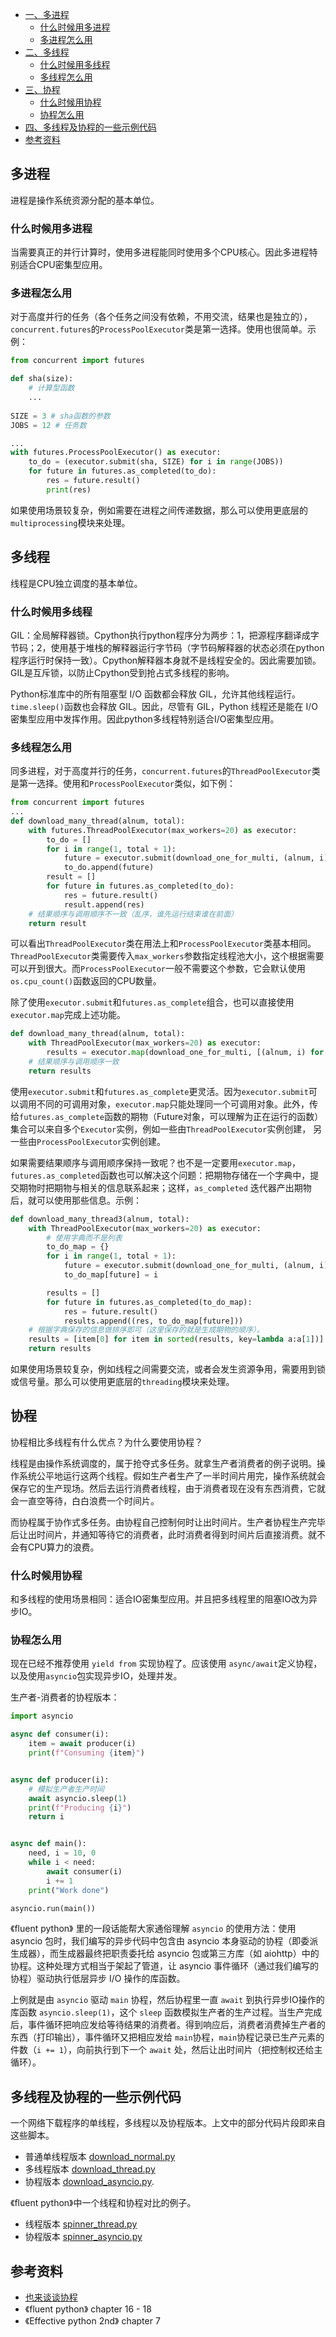 <!-- GFM-TOC -->
* [一、多进程](#多进程)
    * [什么时候用多进程](#什么时候用多进程)
    * [多进程怎么用](#多进程怎么用)
* [二、多线程](#多线程)
    * [什么时候用多线程](#什么时候用多线程)
    * [多线程怎么用](#多线程怎么用)
* [三、协程](#协程)
    * [什么时候用协程](#什么时候用协程)
    * [协程怎么用](#协程怎么用)
* [四、多线程及协程的一些示例代码](#多线程及协程的一些示例代码)
* [参考资料](#参考资料)

<!-- GFM-TOC -->

## 多进程
进程是操作系统资源分配的基本单位。
### 什么时候用多进程
当需要真正的并行计算时，使用多进程能同时使用多个CPU核心。因此多进程特别适合CPU密集型应用。
### 多进程怎么用
对于高度并行的任务（各个任务之间没有依赖，不用交流，结果也是独立的），``concurrent.futures``的``ProcessPoolExecutor``类是第一选择。使用也很简单。示例：
```python
from concurrent import futures

def sha(size):
    # 计算型函数
    ...
    
SIZE = 3 # sha函数的参数
JOBS = 12 # 任务数

...
with futures.ProcessPoolExecutor() as executor:
    to_do = (executor.submit(sha, SIZE) for i in range(JOBS))
    for future in futures.as_completed(to_do):
        res = future.result()
        print(res)
```
如果使用场景较复杂，例如需要在进程之间传递数据，那么可以使用更底层的``multiprocessing``模块来处理。

## 多线程
线程是CPU独立调度的基本单位。

### 什么时候用多线程
GIL：全局解释器锁。Cpython执行python程序分为两步：1，把源程序翻译成字节码；2，使用基于堆栈的解释器运行字节码（字节码解释器的状态必须在python程序运行时保持一致）。Cpython解释器本身就不是线程安全的。因此需要加锁。GIL是互斥锁，以防止Cpython受到抢占式多线程的影响。

Python标准库中的所有阻塞型 I/O 函数都会释放 GIL，允许其他线程运行。``time.sleep()``函数也会释放 GIL。因此，尽管有 GIL，Python 线程还是能在 I/O 密集型应用中发挥作用。因此python多线程特别适合I/O密集型应用。

### 多线程怎么用
同多进程，对于高度并行的任务，``concurrent.futures``的``ThreadPoolExecutor``类是第一选择。使用和``ProcessPoolExecutor``类似，如下例：
```python
from concurrent import futures
...
def download_many_thread(alnum, total):
    with futures.ThreadPoolExecutor(max_workers=20) as executor:
        to_do = []
        for i in range(1, total + 1):
            future = executor.submit(download_one_for_multi, (alnum, i))
            to_do.append(future)
        result = []
        for future in futures.as_completed(to_do):
            res = future.result()
            result.append(res)
    # 结果顺序与调用顺序不一致（乱序，谁先运行结束谁在前面）
    return result
```
可以看出``ThreadPoolExecutor``类在用法上和``ProcessPoolExecutor``类基本相同。``ThreadPoolExecutor``类需要传入``max_workers``参数指定线程池大小，这个根据需要可以开到很大。而``ProcessPoolExecutor``一般不需要这个参数，它会默认使用``os.cpu_count()``函数返回的CPU数量。

除了使用``executor.submit``和``futures.as_complete``组合，也可以直接使用``executor.map``完成上述功能。
```python
def download_many_thread(alnum, total):
    with ThreadPoolExecutor(max_workers=20) as executor:
        results = executor.map(download_one_for_multi, [(alnum, i) for i in range(1, total + 1)])
    # 结果顺序与调用顺序一致
    return results
```
使用``executor.submit``和``futures.as_complete``更灵活。因为``executor.submit``可以调用不同的可调用对象，``executor.map``只能处理同一个可调用对象。此外，传给``futures.as_complete``函数的期物（Future对象，可以理解为正在运行的函数）集合可以来自多个``Executor``实例，例如一些由``ThreadPoolExecutor``实例创建， 另一些由``ProcessPoolExecutor``实例创建。

如果需要结果顺序与调用顺序保持一致呢？也不是一定要用``executor.map``，``futures.as_completed``函数也可以解决这个问题：把期物存储在一个字典中，提交期物时把期物与相关的信息联系起来；这样，``as_completed`` 迭代器产出期物后，就可以使用那些信息。示例：
```python
def download_many_thread3(alnum, total):
    with ThreadPoolExecutor(max_workers=20) as executor:
        # 使用字典而不是列表
        to_do_map = {}
        for i in range(1, total + 1):
            future = executor.submit(download_one_for_multi, (alnum, i))
            to_do_map[future] = i

        results = []
        for future in futures.as_completed(to_do_map):
            res = future.result()
            results.append((res, to_do_map[future]))
    # 根据字典保存的信息做排序即可（这里保存的就是生成期物的顺序）。
    results = [item[0] for item in sorted(results, key=lambda a:a[1])]
    return results
```

如果使用场景较复杂，例如线程之间需要交流，或者会发生资源争用，需要用到锁或信号量。那么可以使用更底层的``threading``模块来处理。

## 协程
协程相比多线程有什么优点？为什么要使用协程？

线程是由操作系统调度的，属于抢夺式多任务。就拿生产者消费者的例子说明。操作系统公平地运行这两个线程。假如生产者生产了一半时间片用完，操作系统就会保存它的生产现场。然后去运行消费者线程，由于消费者现在没有东西消费，它就会一直空等待，白白浪费一个时间片。

而协程属于协作式多任务。由协程自己控制何时让出时间片。生产者协程生产完毕后让出时间片，并通知等待它的消费者，此时消费者得到时间片后直接消费。就不会有CPU算力的浪费。

### 什么时候用协程
和多线程的使用场景相同：适合IO密集型应用。并且把多线程里的阻塞IO改为异步IO。
### 协程怎么用
现在已经不推荐使用 ``yield from`` 实现协程了。应该使用 ``async/await``定义协程，以及使用``asyncio``包实现异步IO，处理并发。

生产者-消费者的协程版本：
```python
import asyncio

async def consumer(i):
    item = await producer(i)
    print(f"Consuming {item}")


async def producer(i):
    # 模拟生产者生产时间
    await asyncio.sleep(1)
    print(f"Producing {i}")
    return i


async def main():
    need, i = 10, 0
    while i < need:
        await consumer(i)
        i += 1
    print("Work done")

asyncio.run(main())

```
《fluent python》 里的一段话能帮大家通俗理解 ``asyncio`` 的使用方法：使用 asyncio 包时，我们编写的异步代码中包含由 asyncio 本身驱动的协程（即委派生成器），而生成器最终把职责委托给 asyncio 包或第三方库（如 aiohttp）中的协程。这种处理方式相当于架起了管道，让 asyncio 事件循环（通过我们编写的协程）驱动执行低层异步 I/O 操作的库函数。

上例就是由 ``asyncio`` 驱动 ``main`` 协程，然后协程里一直 ``await`` 到执行异步IO操作的库函数 ``asyncio.sleep(1)``，这个 ``sleep`` 函数模拟生产者的生产过程。当生产完成后，事件循环把响应发给等待结果的消费者。得到响应后，消费者消费掉生产者的东西（打印输出），事件循环又把相应发给 ``main``协程，``main``协程记录已生产元素的件数（``i += 1``），向前执行到下一个 ``await`` 处，然后让出时间片（把控制权还给主循环）。

## 多线程及协程的一些示例代码
一个网络下载程序的单线程，多线程以及协程版本。上文中的部分代码片段即来自这些脚本。
- 普通单线程版本 [download_normal.py](https://github.com/hangxuu/Notes-and-Blog/blob/master/codes/concurrency/download_normal.py)
- 多线程版本 [download_thread.py](https://github.com/hangxuu/Notes-and-Blog/blob/master/codes/concurrency/download_thread.py)
- 协程版本 [download_asyncio.py](https://github.com/hangxuu/Notes-and-Blog/blob/master/codes/concurrency/download_asyncio.py).

《fluent python》中一个线程和协程对比的例子。
- 线程版本 [spinner_thread.py](https://github.com/hangxuu/Notes-and-Blog/blob/master/codes/concurrency/spinner_thread.py)
- 协程版本 [spinner_asyncio.py](https://github.com/hangxuu/Notes-and-Blog/blob/master/codes/concurrency/spinner_asyncio.py)

## 参考资料
- [也来谈谈协程](https://zhuanlan.zhihu.com/p/147608872)
- 《fluent python》 chapter 16 - 18
- 《Effective python 2nd》 chapter 7
